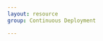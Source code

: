 ```yaml
---
layout: resource
group: Continuous Deployment

---
```

<!-- General resources go here -->

<!-- ### Core -->

<!-- ### Intermediate -->

<!-- ### Advanced -->

<!-- ### Jedi -->
